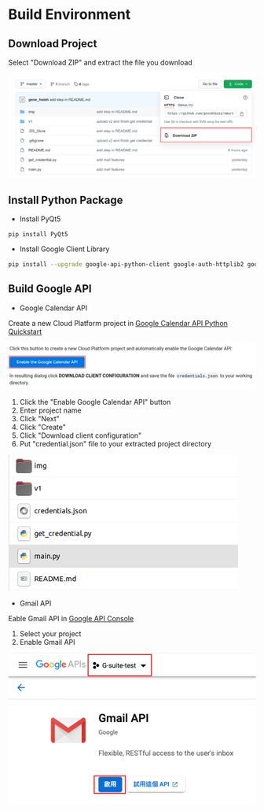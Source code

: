 # Build Environment

## Download Project

Select "Download ZIP" and extract the file you download

![download-project](img/download-project.png)

## Install Python Package

- Install PyQt5

```shell
pip install PyQt5
```

- Install Google Client Library

```sh
pip install --upgrade google-api-python-client google-auth-httplib2 google-auth-oauthlib
```

## Build Google API

- Google Calendar API

Create a new Cloud Platform project in [Google Calendar API Python Quickstart](https://developers.google.com/calendar/quickstart/python)

![Calendar API quick start](img/calendar-api.png)

1. Click the "Enable Google Calendar API" button
2. Enter project name
3. Click "Next"
4. Click "Create"
5. Click "Download client configuration"
6. Put "credential.json" file to your extracted project directory

![project-dir](img/project-dir.png)

- Gmail API

Eable Gmail API in [Google API Console](https://console.developers.google.com/apis/library/gmail.googleapis.com?q=gmail)

1. Select your project
2. Enable Gmail API

![select project](img/select-project.png)
